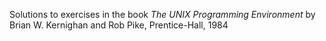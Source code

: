 Solutions to exercises in the book _The UNIX Programming Environment_ by Brian
W. Kernighan and Rob Pike, Prentice-Hall, 1984

